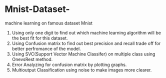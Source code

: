 # Mnist-Dataset-
machine learning on famous dataset Mnist
1. Using only one digit to find out which machine learning algorithm will be the best fit for this dataset.
2. Using Confusion matrix to find out best precision and recall trade off for better perfromance of the model.
3. Using SVC(Support Vector Machine Classifer) on multiple class using OnevsRest method.
4. Error Analyzing for confusion matrix by plotting graphs.
5. Multioutput Classification using noise to make images more clearer.
